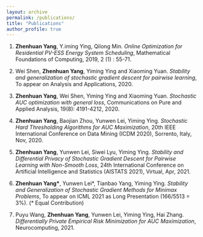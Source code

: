 ```yaml
---
layout: archive
permalink: /publications/
title: "Publications"
author_profile: true
---
```


1. **Zhenhuan Yang**, Y.iming Ying, Qilong Min. *Online Optimization for Residential PV-ESS Energy System Scheduling*, Mathematical Foundations of Computing, 2019, 2 (1) : 55-71.

2. Wei Shen, **Zhenhuan Yang**, Yiming Ying and Xiaoming Yuan. *Stability and generalization of stochastic gradient descent for pairwise learning*, To appear on Analysis and Applications, 2020.

3. **Zhenhuan Yang**, Wei Shen, Yiming Ying and Xiaoming Yuan. *Stochastic AUC optimization with general loss*, Communications on Pure and Applied Analysis, 19(8): 4191-4212, 2020.

4. **Zhenhuan Yang**, Baojian Zhou, Yunwen Lei, Yiming Ying. *Stochastic Hard Thresholding Algorithms for AUC Maximization*, 20th IEEE International Conference on Data Mining (ICDM 2020), Sorrento, Italy, Nov, 2020.

5. **Zhenhuan Yang**, Yunwen Lei, Siwei Lyu, Yiming Ying. *Stability and Differential Privacy of Stochastic Gradient Descent for Pairwise Learning with Non-Smooth Loss*, 24th International Conference on Artificial Intelligence and Statistics (AISTATS 2021), Virtual, Apr, 2021.

6. **Zhenhuan Yang\***, Yunwen Lei\*, Tianbao Yang, Yiming Ying. *Stability and Generalization of Stochastic Gradient Methods for Minimax Problems*, To appear on ICML 2021 as Long Presentation (166/5513 = 3%). (\* Equal Contribution)

7. Puyu Wang, **Zhenhuan Yang**, Yunwen Lei, Yiming Ying, Hai Zhang. *Differentially Private Empirical Risk Minimization for AUC Maximization*, Neurocomputing, 2021.
